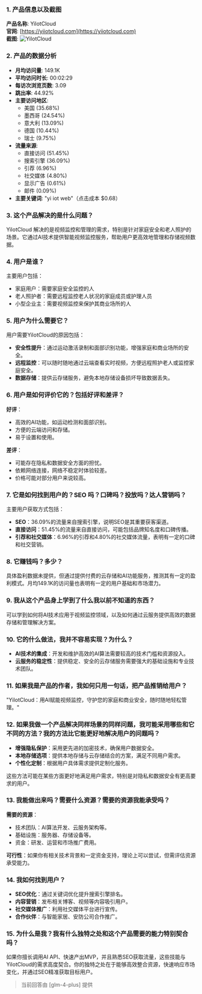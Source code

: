 ### 1. 产品信息以及截图

**产品名称**: YiIotCloud  
**官网**: [https://yiiotcloud.com](https://yiiotcloud.com)  
**截图**: ![YiIotCloud](https://cdn-images.toolify.ai/170350445052425470.jpg)

### 2. 产品的数据分析

- **月均访问量**: 149.1K
- **平均访问时长**: 00:02:29
- **每访次浏览页数**: 3.09
- **跳出率**: 44.92%
- **主要访问地区**: 
  - 美国 (35.68%)
  - 墨西哥 (24.54%)
  - 意大利 (13.09%)
  - 德国 (10.44%)
  - 瑞士 (9.75%)
- **流量来源**:
  - 直接访问 (51.45%)
  - 搜索引擎 (36.09%)
  - 引荐 (6.96%)
  - 社交媒体 (4.80%)
  - 显示广告 (0.61%)
  - 邮件 (0.09%)
- **主要关键词**: "yi iot web"（点击成本 $0.68）

### 3. 这个产品解决的是什么问题？

YiIotCloud 解决的是视频监控和管理的需求，特别是针对家庭安全和老人照护的场景。它通过AI技术提供智能视频监控服务，帮助用户更高效地管理和存储视频数据。

### 4. 用户是谁？

主要用户包括：
- 家庭用户：需要家庭安全监控的人
- 老人照护者：需要远程监控老人状况的家庭成员或护理人员
- 小型企业主：需要视频监控来保护其商业场所的人

### 5. 用户为什么需要它？

用户需要YiIotCloud的原因包括：
- **安全性提升**：通过运动激活录制和面部识别功能，增强家庭和商业场所的安全。
- **远程监控**：可以随时随地通过云端查看实时视频，方便远程照护老人或监控家庭安全。
- **数据存储**：提供云存储服务，避免本地存储设备损坏导致数据丢失。

### 6. 用户是如何评价它的？包括好评和差评？

**好评**：
- 高效的AI功能，如运动检测和面部识别。
- 方便的云端访问和存储。
- 易于设置和使用。

**差评**：
- 可能存在隐私和数据安全方面的担忧。
- 依赖网络连接，网络不稳定时体验较差。
- 价格可能对部分用户来说较高。

### 7. 它是如何找到用户的？SEO 吗？口碑吗？投放吗？达人营销吗？

主要用户获取方式包括：
- **SEO**：36.09%的流量来自搜索引擎，说明SEO是其重要获客渠道。
- **直接访问**：51.45%的流量来自直接访问，可能包括品牌知名度和口碑传播。
- **引荐和社交媒体**：6.96%的引荐和4.80%的社交媒体流量，表明有一定的口碑和社交营销。

### 8. 它赚钱吗？多少？

具体盈利数据未提供，但通过提供付费的云存储和AI功能服务，推测其有一定的盈利模式。月均149.1K的访问量也表明有一定的用户基础和市场潜力。

### 9. 我从这个产品身上学到了什么我以前不知道的东西？

可以学到如何将AI技术应用于视频监控领域，以及如何通过云服务提供高效的数据存储和管理解决方案。

### 10. 它的什么做法，我并不容易实现？为什么？

- **AI技术的集成**：开发和维护高效的AI算法需要较高的技术门槛和资源投入。
- **云服务的稳定性**：提供稳定、安全的云存储服务需要强大的基础设施和专业技术团队。

### 11. 如果我是产品的作者，我如何只用一句话，把产品推销给用户？

"YiIotCloud：用AI赋能视频监控，守护您的家庭和商业安全，随时随地轻松管理。"

### 12. 如果我做一个产品解决同样场景的同样问题，我可能采用哪些和它不同的方法？我的方法比它能更好地解决用户的问题吗？

- **增强隐私保护**：采用更先进的加密技术，确保用户数据安全。
- **本地存储选项**：提供本地存储与云存储结合的方案，满足不同用户需求。
- **个性化定制**：根据用户具体需求提供定制化服务。

这些方法可能在某些方面更好地满足用户需求，特别是对隐私和数据安全有更高要求的用户。

### 13. 我能做出来吗？需要什么资源？需要的资源我能承受吗？

**需要的资源**：
- 技术团队：AI算法开发、云服务架构等。
- 基础设施：服务器、存储设备等。
- 资金：研发、运营和市场推广费用。

**可行性**：如果你有相关技术背景和一定资金支持，理论上可以尝试，但需评估资源承受能力。

### 14. 我如何找到用户？

- **SEO优化**：通过关键词优化提升搜索引擎排名。
- **内容营销**：发布相关博客、视频等内容吸引用户。
- **社交媒体推广**：利用社交媒体平台进行宣传。
- **合作伙伴**：与智能家居、安防公司合作推广。

### 15. 为什么是我？我有什么独特之处和这个产品需要的能力特别契合吗？

如果你擅长调用AI API、快速产出MVP，并且熟悉SEO获取流量，这些技能与YiIotCloud的需求高度契合。你的独特之处在于能够高效整合资源，快速响应市场变化，并通过SEO精准获取目标用户。

> 当前回答由 [glm-4-plus] 提供